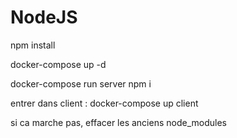 # NodeJS


npm install

docker-compose up -d

docker-compose run server npm i

entrer dans client : docker-compose up client

si ca marche pas, effacer les anciens node_modules
